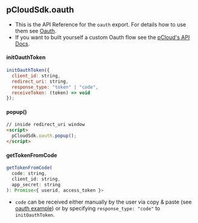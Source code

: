 ## pCloudSdk.oauth

- This is the API Reference for the `oauth` export. For details how to use them see [Oauth](Oauth.md).
- If you want to built yourself a custom Oauth flow see the [pCloud's API Docs](https://docs.pcloud.com/methods/oauth_2.0/index.html).

#### initOauthToken

``` js
initOauthToken({
  client_id: string,
  redirect_uri: string,
  response_type: "token" | "code",
  receiveToken: (token) => void
});
```

#### popup()

``` html
// inside redirect_uri window
<script>
  pCloudSdk.oauth.popup();
</script>
```

#### getTokenFromCode

``` js
getTokenFromCode(
  code: string,
  client_id: string,
  app_secret: string
): Promise<{ userid, access_token }>
```

- `code` can be received either manually by the user via copy & paste (see [oauth example](examples/node/token.js)) or by specifying `response_type: "code"` to `initOauthToken`.
